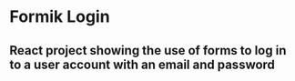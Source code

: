 # Formik Login
## React project showing the use of forms to log in to a user account with an email and password
